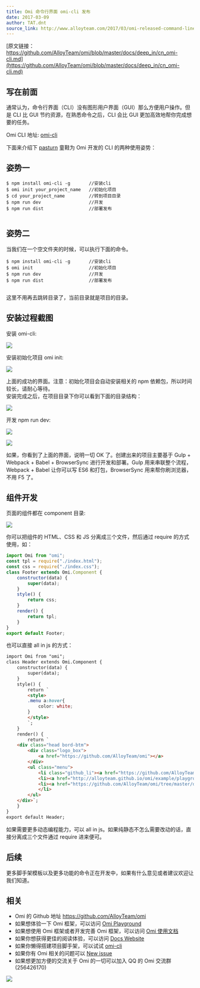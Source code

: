 ```yaml
---
title: Omi 命令行界面 omi-cli 发布
date: 2017-03-09
author: TAT.dnt
source_link: http://www.alloyteam.com/2017/03/omi-released-command-line-interface-omi-cli/
---
```


[原文链接：https://github.com/AlloyTeam/omi/blob/master/docs/deep_in/cn_omi-cli.md](https://github.com/AlloyTeam/omi/blob/master/docs/deep_in/cn_omi-cli.md)

## 写在前面

通常认为，命令行界面（CLI）没有图形用户界面（GUI）那么方便用户操作。但是 CLI 比 GUI 节约资源，在熟悉命令之后，CLI 会比 GUI 更加高效地帮你完成想要的任务。

Omi CLI 地址: [omi-cli](https://github.com/AlloyTeam/omi/tree/master/cli)

下面来介绍下 [pasturn](https://github.com/pasturn) 童鞋为 Omi 开发的 CLI 的两种使用姿势：

## 姿势一

    $ npm install omi-cli -g       //安装cli
    $ omi init your_project_name   //初始化项目
    $ cd your_project_name         //转到项目目录
    $ npm run dev                  //开发
    $ npm run dist                 //部署发布
     

## 姿势二

当我们在一个空文件夹的时候，可以执行下面的命令。

    $ npm install omi-cli -g       //安装cli
    $ omi init                     //初始化项目
    $ npm run dev                  //开发
    $ npm run dist                 //部署发布
     

这里不用再去跳转目录了，当前目录就是项目的目录。

## 安装过程截图

安装 omi-cli:

![](http://images2015.cnblogs.com/blog/105416/201702/105416-20170227100545470-696026058.png)

安装初始化项目 omi init:

![](http://images2015.cnblogs.com/blog/105416/201702/105416-20170227100554891-1802174132.png)

上面的成功的界面。注意：初始化项目会自动安装相关的 npm 依赖包，所以时间较长，请耐心等待。  
安装完成之后，在项目目录下你可以看到下面的目录结构：

![](http://images2015.cnblogs.com/blog/105416/201702/105416-20170227100755845-465268116.png)

开发 npm run dev:

![](http://images2015.cnblogs.com/blog/105416/201702/105416-20170227100601235-1477801934.png)

![](http://images2015.cnblogs.com/blog/105416/201702/105416-20170227100608985-921528126.png)

如果，你看到了上面的界面，说明一切 OK 了。创建出来的项目主要基于 Gulp + Webpack + Babel + BrowserSync 进行开发和部署。Gulp 用来串联整个流程，Webpack + Babel 让你可以写 ES6 和打包，BrowserSync 用来帮你刷浏览器，不用 F5 了。

## 组件开发

页面的组件都在 component 目录:

![](http://images2015.cnblogs.com/blog/105416/201703/105416-20170309091322484-527946546.png)

你可以把组件的 HTML、CSS 和 JS 分离成三个文件，然后通过 require 的方式使用，如：

```javascript
import Omi from "omi";
const tpl = require("./index.html");
const css = require("./index.css");
class Footer extends Omi.Component {
    constructor(data) {
        super(data);
    }
    style() {
        return css;
    }
    render() {
        return tpl;
    }
}
export default Footer;
```

也可以直接 all in js 的方式：

```html
import Omi from "omi";
class Header extends Omi.Component {
    constructor(data) {
        super(data);
    }
    style() {
        return `
        <style>
        .menu a:hover{
            color: white;
        }
        </style>
        `;
    }
    render() {
        return `
    <div class="head bord-btm">
        <div class="logo_box">
            <a href="https://github.com/AlloyTeam/omi"></a>
        </div>
        <ul class="menu">
            <li class="github_li"><a href="https://github.com/AlloyTeam/omi">Github</a>
            <li><a href="http://alloyteam.github.io/omi/example/playground/">Playground</a></li>
            <li><a href="https://github.com/AlloyTeam/omi/tree/master/docs">[Edit the Docs]</a></li>
            </li>
        </ul>
    </div>`;
    }
}
export default Header;
```

如果需要更多动态编程能力，可以 all in js。如果纯静态不怎么需要改动的话，直接分离成三个文件通过 require 进来便可。

## 后续

更多脚手架模板以及更多功能的命令正在开发中，如果有什么意见或者建议欢迎让我们知道。

## 相关

-   Omi 的 Github 地址 <https://github.com/AlloyTeam/omi>
-   如果想体验一下 Omi 框架，可以访问 [Omi Playground](http://alloyteam.github.io/omi/example/playground/)
-   如果想使用 Omi 框架或者开发完善 Omi 框架，可以访问 [Omi 使用文档](https://github.com/AlloyTeam/omi/tree/master/docs#omi使用文档)
-   如果你想获得更佳的阅读体验，可以访问 [Docs Website](http://alloyteam.github.io/omi/website/docs.html)
-   如果你懒得搭建项目脚手架，可以试试 [omi-cli](https://github.com/AlloyTeam/omi/tree/master/cli)
-   如果你有 Omi 相关的问题可以 [New issue](https://github.com/AlloyTeam/omi/issues/new)
-   如果想更加方便的交流关于 Omi 的一切可以加入 QQ 的 Omi 交流群 (256426170)

![](http://images2015.cnblogs.com/blog/105416/201702/105416-20170208095745213-1049686133.png)